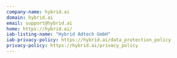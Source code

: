 ```yaml
---
company-name: hybrid.ai
domain: hybrid.ai
email: support@hybrid.ai
home: https://hybrid.ai/
iab-listing-name: "Hybrid Adtech GmbH"
iab-privacy-policy: https://hybrid.ai/data_protection_policy
privacy-policy: https://hybrid.ai/privacy_policy
---
```




